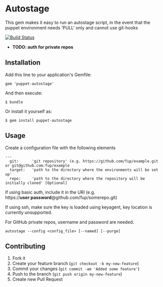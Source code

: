 # Autostage

This gem makes it easy to run an autostage script, in the event that the puppet environment needs 'PULL' only and cannot use git-hooks

[![Build Status](https://travis-ci.org/azizshamim/puppet-autostage.png?branch=master)](https://travis-ci.org/azizshamim/puppet-autostage)

* **TODO: auth for private repos**

## Installation

Add this line to your application's Gemfile:

```
gem 'puppet-autostage'
```

And then execute:

```
$ bundle
```

Or install it yourself as:

```
$ gem install puppet-autostage
```

## Usage

Create a configuration file with the following elements
```
---
  git:      'git repository' (e.g. https://github.com/fup/example.git or git@github.com:fup/example
  target:   'path to the directory where the environments will be set up'
  repo:     'path to the directory where the repository will be initially cloned' [Optional]
```
If using basic auth, include it in the URI (e.g. https://**user**:**password**@github.com/fup/somerepo.git)

If using ssh, make sure the key is loaded using keyagent, key location is currently unsupported.

For GitHub private repos, username and password are needed.

```shell
autostage --config <config_file> [--named] [--purge]
```
## Contributing

1. Fork it
2. Create your feature branch (`git checkout -b my-new-feature`)
3. Commit your changes (`git commit -am 'Added some feature'`)
4. Push to the branch (`git push origin my-new-feature`)
5. Create new Pull Request
